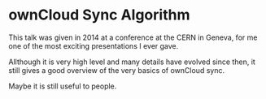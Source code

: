 # ownCloud Sync Algorithm

This talk was given in 2014 at a conference at the CERN in Geneva, for me one of 
the most exciting presentations I ever gave.

Allthough it is very high level and many details have evolved since then,
it still gives a good overview of the very basics of ownCloud sync.

Maybe it is still useful to people.



